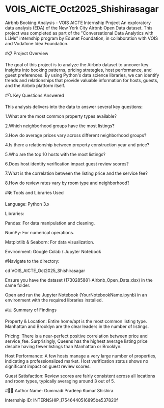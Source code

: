 # VOIS_AICTE_Oct2025_Shishirasagar
Airbnb Booking Analysis - VOIS AICTE Internship Project
An exploratory data analysis (EDA) of the New York City Airbnb Open Data dataset. This project was completed as part of the "Conversational Data Analytics with LLMs" internship program by Edunet Foundation, in collaboration with VOIS and Vodafone Idea Foundation.

#📋 Project Overview

The goal of this project is to analyze the Airbnb dataset to uncover key insights into booking patterns, pricing strategies, host performance, and guest preferences. By using Python's data science libraries, we can identify trends and relationships that provide valuable information for hosts, guests, and the Airbnb platform itself.

#🔍 Key Questions Answered

This analysis delivers into the data to answer several key questions:

1.What are the most common property types available?

2.Which neighborhood groups have the most listings?

3.How do average prices vary across different neighborhood groups?

4.Is there a relationship between property construction year and price?

5.Who are the top 10 hosts with the most listings?

6.Does host identity verification impact guest review scores?

7.What is the correlation between the listing price and the service fee?

8.How do review rates vary by room type and neighborhood?

#🛠 Tools and Libraries Used

Language: Python 3.x

Libraries:

Pandas: For data manipulation and cleaning.

NumPy: For numerical operations.

Matplotlib & Seaborn: For data visualization.

Environment: Google Colab / Jupyter Notebook

#Navigate to the directory:

cd VOIS_AICTE_Oct2025_Shishirasagar

Ensure you have the dataset (1730285881-Airbnb_Open_Data.xlsx) in the same folder.

Open and run the Jupyter Notebook (YourNotebookName.ipynb) in an environment with the required libraries installed.

#📊 Summary of Findings


Property & Location: Entire home/apt is the most common listing type. Manhattan and Brooklyn are the clear leaders in the number of listings.

Pricing: There is a near-perfect positive correlation between price and service_fee. Surprisingly, Queens has the highest average listing price despite having fewer listings than Manhattan or Brooklyn.

Host Performance: A few hosts manage a very large number of properties, indicating a professionalized market. Host verification status shows no significant impact on guest review scores.

Guest Satisfaction: Review scores are fairly consistent across all locations and room types, typically averaging around 3 out of 5.


#👨‍💻 Author
Name: Gummadi Pradeep Kumar Shishira

Internship ID: INTERNSHIP_17546440516895be537820f
